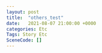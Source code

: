 ```yaml
---
layout: post
title:  "others_test"
date:   2021-08-07 21:00:00 +0000
categories: Etc
Tags: Story Etc
SceneCode: []
---
```


